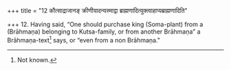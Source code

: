 +++
title = "12 कौत्साद्राजानङ् क्रीणीयादन्यस्माद्वा ब्राह्मणादित्युक्त्वाहाप्यब्राह्मणादिति"

+++
12. Having said, “One should purchase king (Soma-plant) from a (Brāhmaṇa) belonging to Kutsa-family, or from another Brāhmaṇa” a Brāhmaṇa-text[^1] says, or “even from a non Brāhmaṇa."  


[^1]: Not known. 
